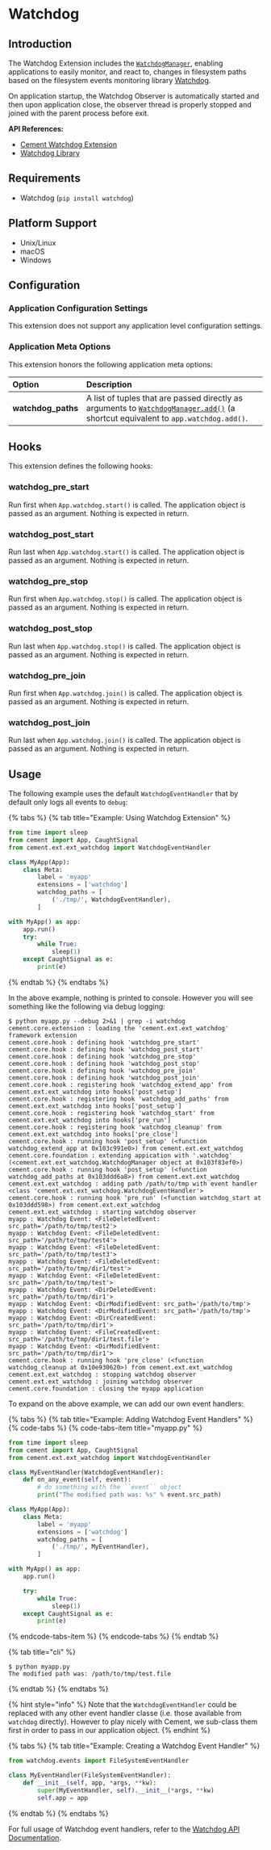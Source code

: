 # Watchdog

## Introduction

The Watchdog Extension includes the [`WatchdogManager`](https://cement.readthedocs.io/en/3.0/api/ext/ext_watchdog/#cement.ext.ext_watchdog.WatchdogManager), enabling applications to easily monitor, and react to, changes in filesystem paths based on the filesystem events monitoring library [Watchdog](https://pypi.python.org/pypi/watchdog).

On application startup, the Watchdog Observer is automatically started and then upon application close, the observer thread is properly stopped and joined with the parent process before exit.

**API References:**

* [Cement Watchdog Extension](https://cement.readthedocs.io/en/3.0/api/ext/ext_watchdog/)
* [Watchdog Library](https://pythonhosted.org/watchdog/)

## Requirements

* Watchdog \(`pip install watchdog`\)

## Platform Support

* Unix/Linux
* macOS
* Windows

## Configuration

### Application Configuration Settings

This extension does not support any application level configuration settings.

### Application Meta Options

This extension honors the following application meta options:

| Option | **Description** |
| :--- | :--- |
| **watchdog\_paths** | A list of tuples that are passed directly as arguments to [`WatchdogManager.add()`](https://cement.readthedocs.io/en/3.0/api/ext/ext_watchdog/#cement.ext.ext_watchdog.WatchdogManager.add) \(a shortcut equivalent to `app.watchdog.add()`. |


## Hooks

This extension defines the following hooks:

### watchdog\_pre\_start

Run first when `App.watchdog.start()` is called. The application object is passed as an argument. Nothing is expected in return.

### watchdog\_post\_start

Run last when `App.watchdog.start()` is called. The application object is passed as an argument. Nothing is expected in return.

### watchdog\_pre\_stop

Run first when `App.watchdog.stop()` is called. The application object is passed as an argument. Nothing is expected in return.

### watchdog\_post\_stop

Run last when `App.watchdog.stop()` is called. The application object is passed as an argument. Nothing is expected in return.

### watchdog\_pre\_join

Run first when `App.watchdog.join()` is called. The application object is passed as an argument. Nothing is expected in return.

### watchdog\_post\_join

Run last when `App.watchdog.join()` is called. The application object is passed as an argument. Nothing is expected in return.

## Usage

The following example uses the default `WatchdogEventHandler` that by default only logs all events to `debug`:

{% tabs %}
{% tab title="Example: Using Watchdog Extension" %}
```python
from time import sleep
from cement import App, CaughtSignal
from cement.ext.ext_watchdog import WatchdogEventHandler

class MyApp(App):
    class Meta:
        label = 'myapp'
        extensions = ['watchdog']
        watchdog_paths = [
            ('./tmp/', WatchdogEventHandler),
        ]

with MyApp() as app:
    app.run()
    try:
        while True:
            sleep(1)
    except CaughtSignal as e:
        print(e)
```
{% endtab %}
{% endtabs %}

In the above example, nothing is printed to console.  However you will see something like the following via debug logging:

```text
$ python myapp.py --debug 2>&1 | grep -i watchdog
cement.core.extension : loading the 'cement.ext.ext_watchdog' framework extension
cement.core.hook : defining hook 'watchdog_pre_start'
cement.core.hook : defining hook 'watchdog_post_start'
cement.core.hook : defining hook 'watchdog_pre_stop'
cement.core.hook : defining hook 'watchdog_post_stop'
cement.core.hook : defining hook 'watchdog_pre_join'
cement.core.hook : defining hook 'watchdog_post_join'
cement.core.hook : registering hook 'watchdog_extend_app' from cement.ext.ext_watchdog into hooks['post_setup']
cement.core.hook : registering hook 'watchdog_add_paths' from cement.ext.ext_watchdog into hooks['post_setup']
cement.core.hook : registering hook 'watchdog_start' from cement.ext.ext_watchdog into hooks['pre_run']
cement.core.hook : registering hook 'watchdog_cleanup' from cement.ext.ext_watchdog into hooks['pre_close']
cement.core.hook : running hook 'post_setup' (<function watchdog_extend_app at 0x103c991e0>) from cement.ext.ext_watchdog
cement.core.foundation : extending appication with '.watchdog' (<cement.ext.ext_watchdog.WatchdogManager object at 0x103f83ef0>)
cement.core.hook : running hook 'post_setup' (<function watchdog_add_paths at 0x103ddd6a8>) from cement.ext.ext_watchdog
cement.ext.ext_watchdog : adding path /path/to/tmp with event handler <class 'cement.ext.ext_watchdog.WatchdogEventHandler'>
cement.core.hook : running hook 'pre_run' (<function watchdog_start at 0x103ddd598>) from cement.ext.ext_watchdog
cement.ext.ext_watchdog : starting watchdog observer
myapp : Watchdog Event: <FileDeletedEvent: src_path='/path/to/tmp/test2'>
myapp : Watchdog Event: <FileDeletedEvent: src_path='/path/to/tmp/test4'>
myapp : Watchdog Event: <FileDeletedEvent: src_path='/path/to/tmp/test3'>
myapp : Watchdog Event: <FileDeletedEvent: src_path='/path/to/tmp/dir1/test'>
myapp : Watchdog Event: <FileDeletedEvent: src_path='/path/to/tmp/test'>
myapp : Watchdog Event: <DirDeletedEvent: src_path='/path/to/tmp/dir1'>
myapp : Watchdog Event: <DirModifiedEvent: src_path='/path/to/tmp'>
myapp : Watchdog Event: <DirModifiedEvent: src_path='/path/to/tmp'>
myapp : Watchdog Event: <DirCreatedEvent: src_path='/path/to/tmp/dir1'>
myapp : Watchdog Event: <FileCreatedEvent: src_path='/path/to/tmp/dir1/test.file'>
myapp : Watchdog Event: <DirModifiedEvent: src_path='/path/to/tmp/dir1'>
cement.core.hook : running hook 'pre_close' (<function watchdog_cleanup at 0x10e930620>) from cement.ext.ext_watchdog
cement.ext.ext_watchdog : stopping watchdog observer
cement.ext.ext_watchdog : joining watchdog observer
cement.core.foundation : closing the myapp application
```

To expand on the above example, we can add our own event handlers:

{% tabs %}
{% tab title="Example: Adding Watchdog Event Handlers" %}
{% code-tabs %}
{% code-tabs-item title="myapp.py" %}
```python
from time import sleep
from cement import App, CaughtSignal
from cement.ext.ext_watchdog import WatchdogEventHandler

class MyEventHandler(WatchdogEventHandler):
    def on_any_event(self, event):
        # do something with the ``event`` object
        print("The modified path was: %s" % event.src_path)

class MyApp(App):
    class Meta:
        label = 'myapp'
        extensions = ['watchdog']
        watchdog_paths = [
            ('./tmp/', MyEventHandler),
        ]

with MyApp() as app:
    app.run()

    try:
        while True:
            sleep(1)
    except CaughtSignal as e:
        print(e)
```
{% endcode-tabs-item %}
{% endcode-tabs %}
{% endtab %}

{% tab title="cli" %}
```text
$ python myapp.py
The modified path was: /path/to/tmp/test.file
```
{% endtab %}
{% endtabs %}

{% hint style="info" %}
Note that the `WatchdogEventHandler` could be replaced with any other event handler classe \(i.e. those available from `watchdog` directly\).  However to play nicely with Cement, we sub-class them first in order to pass in our application object.
{% endhint %}

{% tabs %}
{% tab title="Example: Creating a Watchdog Event Handler" %}
```python
from watchdog.events import FileSystemEventHandler

class MyEventHandler(FileSystemEventHandler):
    def __init__(self, app, *args, **kw):
        super(MyEventHandler, self).__init__(*args, **kw)
        self.app = app
```
{% endtab %}
{% endtabs %}

For full usage of Watchdog event handlers, refer to the [Watchdog API Documentation](http://pythonhosted.org/watchdog/index.html).

